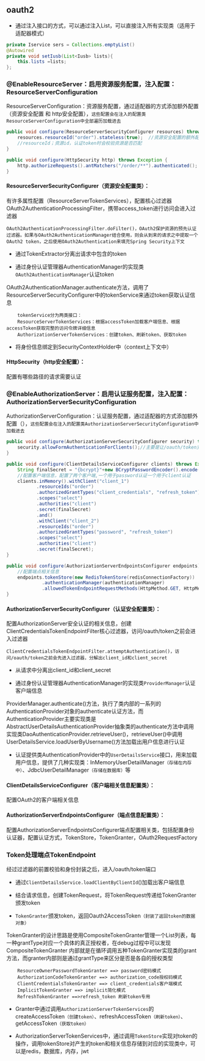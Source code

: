 ## oauth2

* 通过注入接口的方式，可以通过注入List，可以直接注入所有实现类（适用于适配器模式）

```java
private Iservice sers = Collections.emptyList()
@Autowired
private void setIusb(List<Iusb> lists){
    this.lists =lists;
};
```

### @EnableResourceServer：启用资源服务配置，注入配置：ResourceServerConfiguration

ResourceServerConfiguration：资源服务配置，通过适配器的方式添加额外配置（资源安全配置 和 http安全配置），`这些配置会在注入的配置类ResourceServerConfiguration中全部遍历加载进去`

```java
public void configure(ResourceServerSecurityConfigurer resources) throws Exception {
    resources.resourceId("order").stateless(true);  //资源安全配置的额外配置
    //resourceId；资源id，认证token时会校验资源是否匹配
}

public void configure(HttpSecurity http) throws Exception {
    http.authorizeRequests().antMatchers("/order/**").authenticated();  //http安全配置的额外配置
}
```

#### ResourceServerSecurityConfigurer（资源安全配置类）：

有许多属性配置（ResourceServerTokenServices），配置核心过滤器OAuth2AuthenticationProcessingFilter，携带access_token进行访问会进入过滤器

`OAuth2AuthenticationProcessingFilter.doFilter()，OAuth2保护资源的预先认证过滤器。如果与OAuth2AuthenticationManager结合使用，则会从到来的请求之中提取一个OAuth2 token，之后使用OAuth2Authentication来填充Spring Security上下文`

* 通过TokenExtractor分离出请求中包含的token

* 通过身份认证管理器AuthenticationManager的实现类`OAuth2AuthenticationManager`认证token

OAuth2AuthenticationManager.authenticate方法，调用了ResourceServerSecurityConfigurer中的tokenService来通过token获取认证信息

        tokenService分为两类接口：
        ResourceServerTokenServices：根据accessToken加载客户端信息、根据accessToken获取完整的访问令牌详细信息
        AuthorizationServerTokenServices：创建token、刷新token、获取token

* 将身份信息绑定到SecurityContextHolder中（context上下文中）

#### HttpSecurity（http安全配置）：

配置有哪些路径的请求需要认证

### @EnableAuthorizationServer：启用认证服务配置，注入配置：AuthorizationServerSecurityConfiguration

AuthorizationServerConfiguration：认证服务配置，通过适配器的方式添加额外配置（），`这些配置会在注入的配置类AuthorizationServerSecurityConfiguration中加载进去`

```java
public void configure(AuthorizationServerSecurityConfigurer security) throws Exception {
    security.allowFormAuthenticationForClients();//主要是让/oauth/token支持client_id以及client_secret作登录认证
}

public void configure(ClientDetailsServiceConfigurer clients) throws Exception {
    String finalSecret = "{bcrypt}"+new BCryptPasswordEncoder().encode("123456");
    //配置客户端信息，配置了两个客户端,一个用于password认证一个用于client认证
    clients.inMemory().withClient("client_1")
           .resourceIds("order")
           .authorizedGrantTypes("client_credentials", "refresh_token")
           .scopes("select")
           .authorities("client")
           .secret(finalSecret)
           .and()
           .withClient("client_2")
           .resourceIds("order")
           .authorizedGrantTypes("password", "refresh_token")
           .scopes("select")
           .authorities("client")
           .secret(finalSecret);
}

public void configure(AuthorizationServerEndpointsConfigurer endpoints) throws Exception {
    //配置端点相关信息
    endpoints.tokenStore(new RedisTokenStore(redisConnectionFactory))
             .authenticationManager(authenticationManager)
             .allowedTokenEndpointRequestMethods(HttpMethod.GET, HttpMethod.POST);
}
```

#### AuthorizationServerSecurityConfigurer（认证安全配置类）：

配置AuthorizationServer安全认证的相关信息，创建ClientCredentialsTokenEndpointFilter核心过滤器，访问/oauth/token之前会进入过滤器

`ClientCredentialsTokenEndpointFilter.attemptAuthentication()，访问/oauth/token之前会先进入过滤器，分解出client_id和client_secret`

* 从请求中分离出client_id和client_secret

* 通过身份认证管理器AuthenticationManager的实现类`ProviderManager`认证客户端信息

ProviderManager.authenticate()方法，执行了类内部的一系列的AuthenticationProvider对象的authenticate认证方法，而AuthenticationProvider主要实现类是AbstractUserDetailsAuthenticationProvider抽象类的authenticate方法中调用实现类DaoAuthenticationProvider.retrieveUser()，retrieveUser()中调用UserDetailsService.loadUserByUsername()方法加载出用户信息进行认证

* 认证提供类AuthenticationProvider中的`UserDetailsService`接口，用来加载用户信息，提供了几种实现类：InMemoryUserDetailManager`（存储在内存中）`、JdbcUserDetailManager`（存储在数据库）`等

#### ClientDetailsServiceConfigurer（客户端相关信息配置类）：

配置OAuth2的客户端相关信息

#### AuthorizationServerEndpointsConfigurer（端点信息配置类）：

配置AuthorizationServerEndpointsConfigurer端点配置相关类，包括配置身份认证器，配置认证方式，TokenStore，TokenGranter，OAuth2RequestFactory

### Token处理端点TokenEndpoint

经过过滤器的前置校验和身份封装之后，进入/oauth/token端口

* 通过`ClientDetailsService.loadClientByClientId`()加载出客户端信息

* 结合请求信息，创建TokenRequest，将TokenRequest传递给TokenGranter颁发token

* `TokenGranter`颁发token，返回Oauth2AccessToken`（封装了返回token的数据对象）`

TokenGranter的设计思路是使用CompositeTokenGranter管理一个List列表，每一种grantType对应一个具体的真正授权者，在debug过程中可以发现CompositeTokenGranter 内部就是在循环调用五种TokenGranter实现类的grant方法，而granter内部则是通过grantType来区分是否是各自的授权类型

        ResourceOwnerPasswordTokenGranter ==> password密码模式
        AuthorizationCodeTokenGranter ==> authorization_code授权码模式
        ClientCredentialsTokenGranter ==> client_credentials客户端模式
        ImplicitTokenGranter ==> implicit简化模式
        RefreshTokenGranter ==>refresh_token 刷新token专用

* Granter中通过调用`AuthorizationServerTokenServices`的createAccessToken`（创建token）`、refreshAccessToken`（刷新token）`、getAccessToken`（获取token）`

* AuthorizationServerTokenServices中，通过调用`TokenStore`实现对token的操作，调用tokenStore对产生的token和相关信息存储到对应的实现类中，可以是redis，数据库，内存，jwt
